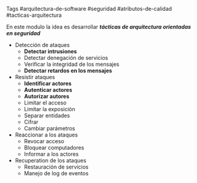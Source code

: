Tags #arquitectura-de-software #seguridad #atributos-de-calidad #tacticas-arquitectura 

En este modulo la idea es desarrollar ***tácticas de arquitectura orientadas en seguridad***

- Detección de ataques
	- **Detectar intrusiones**
	- Detectar denegación de servicios
	- Verificar la integridad de los mensajes 
	- **Detectar retardos en los mensajes**
- Resistir ataques
	- **Identificar actores**
	- **Autenticar actores**
	- **Autorizar autores**
	- Limitar el acceso
	- Limitar la exposición
	- Separar entidades
	- Cifrar
	- Cambiar parámetros
- Reaccionar a los ataques
	- Revocar acceso
	- Bloquear computadores
	- Informar a los actores
- Recuperation de los ataques
	- Restauración de servicios
	- Manejo de log de eventos

